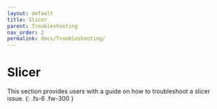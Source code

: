 ```yaml
---
layout: default
title: Slicer
parent: Troubleshooting
nav_order: 2
permalink: docs/Troubleshooting/
---
```


# Slicer

This section provides users with a guide on how to troubleshoot a slicer issue.
{: .fs-6 .fw-300 }